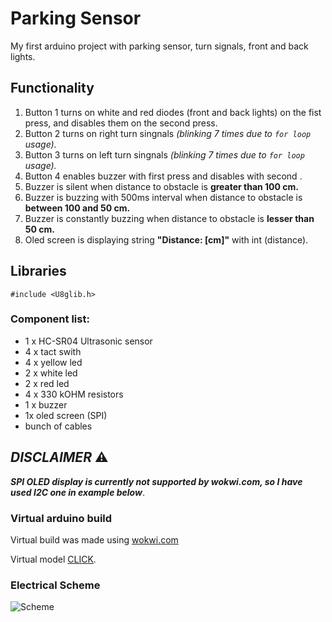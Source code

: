 # Parking Sensor
My first arduino project with parking sensor, turn signals, front and back lights.  

## Functionality
1) Button 1 turns on  white and red diodes (front and back lights) on the fist press, and disables them on the second press.
2) Button 2 turns on right turn singnals            <i>(blinking 7 times due to ```for loop``` usage).</i>
3) Button 3 turns on left  turn singnals            <i>(blinking 7 times due to ```for loop``` usage).</i>
4) Button 4 enables buzzer with first press and disables with second .
5) Buzzer is silent when distance to obstacle is <b>greater than 100 cm.</b>
6) Buzzer is  buzzing with 500ms interval when distance to obstacle is <b>between 100 and 50 cm.</b>
7) Buzzer is constantly buzzing when distance to obstacle is <b>lesser than 50 cm.</b>
8) Oled screen is displaying string <b>"Distance:       [cm]"</b> with int (distance).


## Libraries
```#include <U8glib.h>```

### Component list:
- 1 x HC-SR04 Ultrasonic sensor
- 4 x tact swith
- 4 x yellow led 
- 2 x white led 
- 2 x red led 
- 4 x 330 kOHM resistors
- 1 x buzzer 
- 1x oled screen (SPI)
- bunch of cables

## *DISCLAIMER* ⚠️
<b><i> SPI OLED display is currently not supported by wokwi.com, so I have used I2C one in example below</b></i>.

### Virtual arduino build 
Virtual build was made using  [wokwi.com](https://wokwi.com/)

Virtual model [CLICK](https://wokwi.com/projects/364366618965865473).

### Electrical Scheme 
![Scheme](https://i.imgur.com/M7tUTZr.png)
